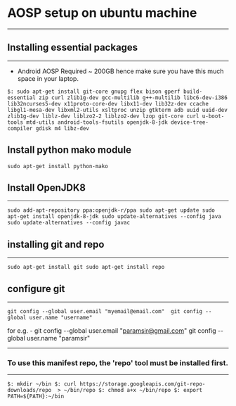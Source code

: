 # AOSP setup on ubuntu machine 

---------------------------------------------------------------------
## Installing essential packages
---------------------------------------------------------------------
- Android AOSP Required ~ 200GB hence make sure you have this much space
  in your laptop. 

`$: sudo apt-get install git-core gnupg flex bison gperf build-essential zip curl zlib1g-dev gcc-multilib g++-multilib libc6-dev-i386 lib32ncurses5-dev x11proto-core-dev libx11-dev lib32z-dev ccache libgl1-mesa-dev libxml2-utils xsltproc unzip gtkterm adb uuid uuid-dev zlib1g-dev liblz-dev liblzo2-2 liblzo2-dev lzop git-core curl u-boot-tools mtd-utils android-tools-fsutils openjdk-8-jdk device-tree-compiler gdisk m4 libz-dev `

## Install python mako module
`sudo apt-get install python-mako`

## Install OpenJDK8
-------------------
`sudo add-apt-repository ppa:openjdk-r/ppa
sudo apt-get update
sudo apt-get install openjdk-8-jdk
sudo update-alternatives --config java   
sudo update-alternatives --config javac` 

## installing git and repo
--------------------------
`sudo apt-get install git
sudo apt-get install repo`

## configure git
---------------
`git config --global user.email "myemail@email.com" 
git config --global user.name "username" `        

for e.g. -
git config --global user.email "paramsir@gmail.com"
git config --global user.name "paramsir"  


---------------------------------------------------------------------
### To use this manifest repo, the 'repo' tool must be installed first.
---------------------------------------------------------------------
`$: mkdir ~/bin
$: curl https://storage.googleapis.com/git-repo-downloads/repo  > ~/bin/repo
$: chmod a+x ~/bin/repo
$: export PATH=${PATH}:~/bin`
